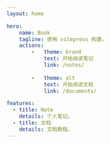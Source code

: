 ```yaml
---
layout: home

hero:
    name: Book
    tagline: 使用 vitepress 构建。
    actions:
        -   theme: brand
            text: 开始阅读笔记
            link: /notes/
        
        -   theme: alt
            text: 开始阅读文档
            link: /documents/

features:
  - title: Note
    details: 个人笔记。
  - title: 文档
    details: 文档教程。
---
```


